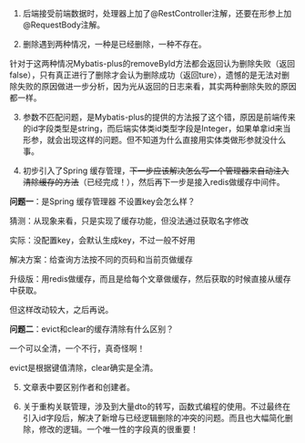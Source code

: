 1. 后端接受前端数据时，处理器上加了@RestController注解，还要在形参上加@RequestBody注解。

2. 删除遇到两种情况，一种是已经删除，一种不存在。

  针对于这两种情况Mybatis-plus的removeById方法都会返回认为删除失败（返回false），只有真正进行了删除才会认为删除成功（返回ture），遗憾的是无法对删除失败的原因做进一步分析，因为光从返回的日志来看，其实两种删除失败的原因都一样。

3. 参数不匹配问题，是Mybatis-plus的提供的方法报了这个错，原因是前端传来的id字段类型是string，而后端实体类id类型字段是Integer，如果单拿id来当形参，就会出现这样的问题。但不知道为什么直接用实体类做形参就没什么事。

4. 初步引入了Spring 缓存管理，~~下一步应该解决怎么写一个管理器来自动注入清除缓存的方法~~（已经完成！），然后再下一步是接入redis做缓存中间件。

  **问题一**：是Spring 缓存管理器 不设置key会怎么样？

  猜测：从现象来看，只是实现了缓存功能，但没法通过获取名字修改

  实际：没配置key，会默认生成key，不过一般不好用

  解决方案：给查询方法按不同的页码和当前页做缓存

  升级版：用redis做缓存，而且是给每个文章做缓存，然后获取的时候直接从缓存中获取。

  但这样改动较大，之后再说。

  **问题二**：evict和clear的缓存清除有什么区别？

  一个可以全清，一个不行，真奇怪啊！

  evict是根据键值清除，clear确实是全清。

5. 文章表中要区别作者和创建者。

6. 关于重构关联管理，涉及到大量dto的转写，函数式编程的使用。不过最终在引入id字段后，解决了新增与已经逻辑删除的冲突的问题。而且也大幅简化删除，修改的逻辑。一个唯一性的字段真的很重要！

	